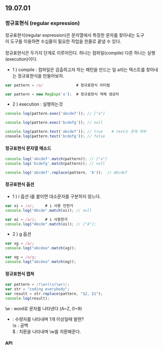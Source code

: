 ## 19.07.01
### 정규표현식 (regular expression)
정규표현식(regular expression)은 문자열에서 특정한 문자를 찾아내는 도구<br/>
이 도구를 이용하면 수십줄이 필요한 작업을 한줄로 끝낼 수 있다. <br/><br/>
정규표현식은 두가지 단계로 이루어진다. 하나는 컴파일(compile) 다른 하나는 실행(execution)이다. 

- 1 ) compile : 컴파일은 검출하고자 하는 패턴을 만드는 일
a라는 텍스트를 찾아내는 정규표현식을 만들어보자.
```javascript
var pattern = /a/               # 정규표현식 리터럴

var pattern = new RegExp('a');  # 정규표현식 객체 생성자
```
- 2 ) execution : 실행하는것
```javascript
console.log(pattern.exec('abcdef')); // ["a"]

console.log(pattern.exec('bcdefg')); // null

console.log(pattern.test('abcdef')); // true    # test는 존재 여부
cnosole.log(pattern.test('bcdefg')); // false
```
#### 정규표현식 문자열 메소드
```javascript
console.log('abcdef'.match(pattern)); // ["a"]
console.log('bcdefg'.match(pattern)); // null

console.log('abcdef'.replace(pattern, 'A'));  // Abcdef
```

#### 정규표현식 옵션
- 1 ) i 옵션
i를 붙이면 대소문자를 구분하지 않느다.
```javascript
var xi = /a/;     # i 사용 안한거
console.log("Abcde".match(xi)); // null

var oi = /a/i;    # i 사용한거
console.log("Abcde".match(oi)); // ["A"];
```
- 2 ) g 옵션
```javascript
var xg = /a/;
console.log("abcdea".match(xg));

var og = /a/g;
console.log("abcdea".match(og));
```

#### 정규표현식 캡쳐
```javascript
var pattern = /(\w+)\s(\w+)/;
var str = "coding everybody";
var result = str.replace(pattern, "$2, $1");
console.log(result);
```
\w : word로 문자를 나타낸다 (A~Z, 0~9)<br/>
+ : 수량자를 나타내며 1개 이상일때 발현?<br/>
\s : 공백<br/>
$ : 치환을 나타내며 \w를 치환해준다.

#### API
